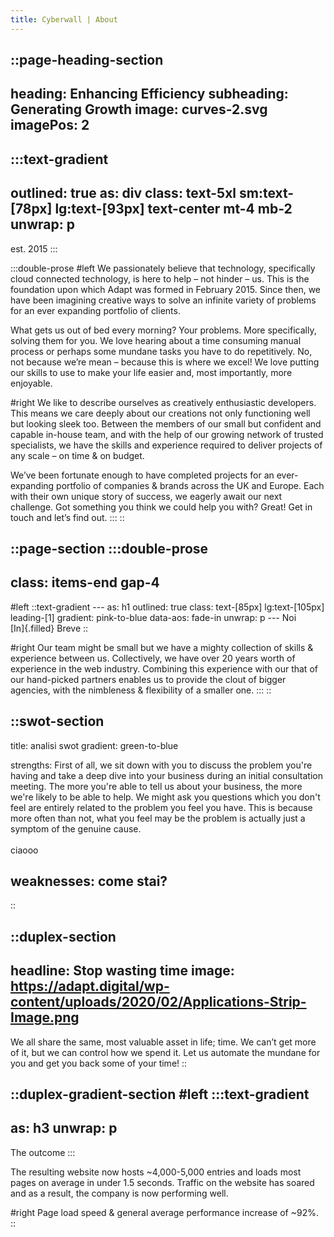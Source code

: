 ```yaml
---
title: Cyberwall | About
---
```


::page-heading-section
---
heading: Enhancing Efficiency
subheading: Generating Growth
image: curves-2.svg
imagePos: 2
---
  :::text-gradient
  ---
  outlined: true
  as: div
  class: text-5xl sm:text-[78px] lg:text-[93px] text-center mt-4 mb-2
  unwrap: p
  ---
  est. 2015
  :::

  :::double-prose
  #left
  We passionately believe that technology, specifically cloud connected technology, is here to help – not hinder – us. This is the foundation upon which Adapt was formed in February 2015. Since then, we have been imagining creative ways to solve an infinite variety of problems for an ever expanding portfolio of clients.

  What gets us out of bed every morning? Your problems. More specifically, solving them for you. We love hearing about a time consuming manual process or perhaps some mundane tasks you have to do repetitively. No, not because we’re mean – because this is where we excel! We love putting our skills to use to make your life easier and, most importantly, more enjoyable.

  #right
  We like to describe ourselves as creatively enthusiastic developers. This means we care deeply about our creations not only functioning well but looking sleek too. Between the members of our small but confident and capable in-house team, and with the help of our growing network of trusted specialists, we have the skills and experience required to deliver projects of any scale – on time & on budget.

  We’ve been fortunate enough to have completed projects for an ever-expanding portfolio of companies & brands across the UK and Europe. Each with their own unique story of success, we eagerly await our next challenge. Got something you think we could help you with? Great! Get in touch and let’s find out.
  :::
::

::page-section
  :::double-prose
  ---
  class: items-end gap-4
  ---
  #left
    ::text-gradient
    ---
    as: h1
    outlined: true
    class: text-[85px] lg:text-[105px] leading-[1]
    gradient: pink-to-blue
    data-aos: fade-in
    unwrap: p
    ---
    Noi <br> [In]{.filled} Breve
    ::

  #right
  Our team might be small but we have a mighty collection of skills & experience between us. Collectively, we have over 20 years worth of experience in the web industry. Combining this experience with our that of our hand-picked partners enables us to provide the clout of bigger agencies, with the nimbleness & flexibility of a smaller one.
  :::
::

::swot-section
---
title: analisi swot
gradient: green-to-blue

strengths: First of all, we sit down with you to discuss the problem you're having and take a deep dive into your business during an initial consultation meeting. The more you're able to tell us about your business, the more we're likely to be able to help. We might ask you questions which you don't feel are entirely related to the problem you feel you have. This is because more often than not, what you feel may be the problem is actually just a symptom of the genuine cause. <br> <br> ciaooo

weaknesses: come stai?
---
::

::duplex-section
---
headline: Stop wasting time
image: https://adapt.digital/wp-content/uploads/2020/02/Applications-Strip-Image.png
---
We all share the same, most valuable asset in life; time. We can’t get more of it, but we can control how we spend it. Let us automate the mundane for you and get you back some of your time!
::

::duplex-gradient-section
#left
  :::text-gradient
  ---
  as: h3
  unwrap: p
  ---
  The outcome
  :::

The resulting website now hosts ~4,000-5,000 entries and loads most pages on average in under 1.5 seconds. Traffic on the website has soared and as a result, the company is now performing well.

#right
Page load speed & general average performance increase of ~92%.
::